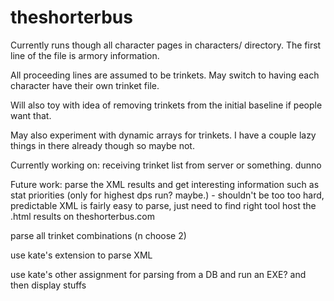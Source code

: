 # theshorterbus

Currently runs though all character pages in characters/ directory. The first line of the file is armory information.

All proceeding lines are assumed to be trinkets. May switch to having each character have their own trinket file.

Will also toy with idea of removing trinkets from the initial baseline if people want that.

May also experiment with dynamic arrays for trinkets. I have a couple lazy things in there already though so maybe not.

Currently working on: receiving trinket list from server or something. dunno

Future work: parse the XML results and get interesting information such as stat priorities (only for highest dps run? maybe.)
                    - shouldn't be too too hard, predictable XML is fairly easy to parse, just need to find right tool
             host the .html results on theshorterbus.com

parse all trinket combinations (n choose 2)

use kate's extension to parse XML

use kate's other assignment for parsing from a DB and run an EXE? and then display stuffs
